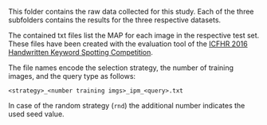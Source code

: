 This folder contains the raw data collected for this study.
Each of the three subfolders contains the results for the three
respective datasets.

The contained txt files list the MAP for each image in the respective test set.
These files have been created with the evaluation tool of the 
[ICFHR 2016 Handwritten Keyword Spotting Competition](https://www.prhlt.upv.es/contests/icfhr2016-kws/evaluation.html).

The file names encode the selection strategy, the number of training images, 
and the query type as follows:
```
<strategy>_<number training imgs>_ipm_<query>.txt
```
In case of the random strategy (`rnd`) the additional number indicates the used
seed value.
